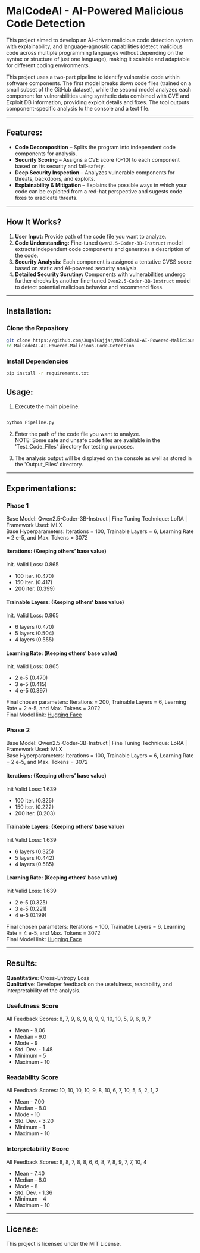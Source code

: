 # MalCodeAI - AI-Powered Malicious Code Detection

This project aimed to develop an AI-driven malicious code detection system with explainability, and language-agnostic capabilities (detect malicious code across multiple programming languages without depending on the syntax or structure of just one language), making it scalable and adaptable for different coding environments.

This project uses a two-part pipeline to identify vulnerable code within software components. The first model breaks down code files (trained on a small subset of the GitHub dataset), while the second model analyzes each component for vulnerabilities using synthetic data combined with CVE and Exploit DB information, providing exploit details and fixes. The tool outputs component-specific analysis to the console and a text file.

---

## Features:
 
- **Code Decomposition** – Splits the program into independent code components for analysis.  
- **Security Scoring** – Assigns a CVE score (0-10) to each component based on its security and fail-safety.  
- **Deep Security Inspection** – Analyzes vulnerable components for threats, backdoors, and exploits.  
- **Explainability & Mitigation** – Explains the possible ways in which your code can be exploited from a red-hat perspective and sugests code fixes to eradicate threats.  

---

## How It Works?

1. **User Input:** Provide path of the code file you want to analyze.
2. **Code Understanding:** Fine-tuned `Qwen2.5-Coder-3B-Instruct` model extracts independent code components and generates a description of the code.
4. **Security Analysis:** Each component is assigned a tentative CVSS score based on static and AI-powered security analysis.  
5. **Detailed Security Scrutiny:** Components with vulnerabilities undergo further checks by another fine-tuned `Qwen2.5-Coder-3B-Instruct` model to detect potential malicious behavior and recommend fixes.  

---

## Installation:

### Clone the Repository
```bash
git clone https://github.com/JugalGajjar/MalCodeAI-AI-Powered-Malicious-Code-Detection.git
cd MalCodeAI-AI-Powered-Malicious-Code-Detection
```

### Install Dependencies
```bash
pip install -r requirements.txt
```

## Usage:

1. Execute the main pipeline.
```bash

python Pipeline.py

```

2. Enter the path of the code file you want to analyze. <br>
NOTE: Some safe and unsafe code files are available in the 'Test_Code_Files' directory for testing purposes.

3. The analysis output will be displayed on the console as well as stored in the 'Output_Files' directory.

---

## Experimentations:

### Phase 1
Base Model: Qwen2.5-Coder-3B-Instruct | Fine Tuning Technique: LoRA | Framework Used: MLX <br>
Base Hyperparameters: Iterations = 100, Trainable Layers = 6, Learning Rate = 2 e-5, and Max. Tokens = 3072

#### Iterations: (Keeping others’ base value)
Init. Valid Loss: 0.865
- 100 iter. (0.470)
- 150 iter. (0.417)
- 200 iter. (0.399)

#### Trainable Layers: (Keeping others’ base value)
Init. Valid Loss: 0.865
- 6 layers (0.470)
- 5 layers (0.504)
- 4 layers (0.555)

#### Learning Rate: (Keeping others’ base value)
Init. Valid Loss: 0.865
- 2 e-5 (0.470)
- 3 e-5 (0.415)
- 4 e-5 (0.397)

Final chosen parameters: Iterations = 200, Trainable Layers = 6, Learning Rate = 2 e-5, and Max. Tokens = 3072 <br>
Final Model link: [Hugging Face](https://huggingface.co/jugalgajjar/CSCI6366-Spring2025-MalCodeAI-Phase-1)

### Phase 2
Base Model: Qwen2.5-Coder-3B-Instruct | Fine Tuning Technique: LoRA | Framework Used: MLX <br>
Base Hyperparameters: Iterations = 100, Trainable Layers = 6, Learning Rate = 2 e-5, and Max. Tokens = 3072

#### Iterations: (Keeping others’ base value)
Init Valid Loss: 1.639
- 100 iter. (0.325)
- 150 iter. (0.222)
- 200 iter. (0.203)

#### Trainable Layers: (Keeping others’ base value)
Init Valid Loss: 1.639
- 6 layers (0.325)
- 5 layers (0.442)
- 4 layers (0.585)

#### Learning Rate: (Keeping others’ base value)
Init Valid Loss: 1.639
- 2 e-5 (0.325)
- 3 e-5 (0.221)
- 4 e-5 (0.199)

Final chosen parameters: Iterations = 100, Trainable Layers = 6, Learning Rate = 4 e-5, and Max. Tokens = 3072 <br>
Final Model link: [Hugging Face](https://huggingface.co/jugalgajjar/CSCI6366-Spring2025-MalCodeAI-Phase-2)

---

## Results:

**Quantitative**: Cross-Entropy Loss <br>
**Qualitative**: Developer feedback on the usefulness, readability, and interpretability of the analysis.

### Usefulness Score
All Feedback Scores: 8, 7, 9, 6, 9, 8, 9, 9, 10, 10, 5, 9, 6, 9, 7
- Mean		-	8.06
- Median	-	9.0
- Mode		-	9
- Std. Dev.	-	1.48
- Minimum	-	5
- Maximum	-	10

### Readability Score
All Feedback Scores: 10, 10, 10, 10, 9, 8, 10, 6, 7, 10, 5, 5, 2, 1, 2
- Mean		-	7.00
- Median    -	8.0
- Mode		-	10
- Std. Dev.	-	3.20
- Minimum	-	1
- Maximum	-	10

### Interpretability Score
All Feedback Scores: 8, 8, 7, 8, 8, 6, 6, 8, 7, 8, 9, 7, 7, 10, 4
- Mean		-	7.40
- Median	-	8.0
- Mode		-	8
- Std. Dev.	-	1.36
- Minimum	-	4
- Maximum	-	10

---

## License:

This project is licensed under the MIT License.
